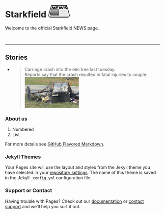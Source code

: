 # Starkfield <img src="assets/newspaper.png" alt="news" height="40"/>

Welcome to the official Starkfield NEWS page.

<br>
<hr>

## Stories


* > Carriage crash into the elm tree last tuesday.<br/>
  > Reports say that the crash resulted in fatal injuries to couple.
  > <img src="assets/crash.jpg" alt="carriage crash" height="100" />

### About us



1. Numbered
2. List


For more details see [GitHub Flavored Markdown](https://guides.github.com/features/mastering-markdown/).

### Jekyll Themes

Your Pages site will use the layout and styles from the Jekyll theme you have selected in your [repository settings](https://github.com/Weinstein-Classics/Ethan-Frome/settings). The name of this theme is saved in the Jekyll `_config.yml` configuration file.

### Support or Contact

Having trouble with Pages? Check out our [documentation](https://help.github.com/categories/github-pages-basics/) or [contact support](https://github.com/contact) and we’ll help you sort it out.

